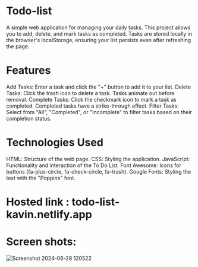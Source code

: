 # Todo-list
A simple web application for managing your daily tasks. This project allows you to add, delete, and mark tasks as completed. Tasks are stored locally in the browser's localStorage, ensuring your list persists even after refreshing the page.

# Features
Add Tasks: Enter a task and click the "+" button to add it to your list.
Delete Tasks: Click the trash icon to delete a task. Tasks animate out before removal.
Complete Tasks: Click the checkmark icon to mark a task as completed. Completed tasks have a strike-through effect.
Filter Tasks:  Select from "All", "Completed", or "Incomplete" to filter tasks based on their completion status.

# Technologies Used
HTML: Structure of the web page.
CSS: Styling the application.
JavaScript: Functionality and interaction of the To Do List.
Font Awesome: Icons for buttons (fa-plus-circle, fa-check-circle, fa-trash).
Google Fonts: Styling the text with the "Poppins" font.

# Hosted link : todo-list-kavin.netlify.app



# Screen shots:
![Screenshot 2024-06-28 120522](https://github.com/mkkavin/Todo-list/assets/112418691/631eae8a-89bb-4410-896b-da35dec7fc81)
